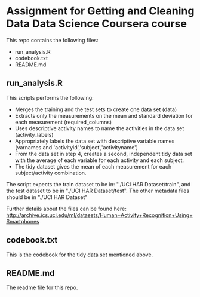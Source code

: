 # Assignment for Getting and Cleaning Data Data Science Coursera course

This repo contains the following files:
* run_analysis.R
* codebook.txt
* README.md

## run_analysis.R
This scripts performs the following:
* Merges the training and the test sets to create one data set (data)
* Extracts only the measurements on the mean and standard deviation for each measurement (required_columns)
* Uses descriptive activity names to name the activities in the data set (activity_labels)
* Appropriately labels the data set with descriptive variable names (varnames and 'activityid','subject','activityname')
* From the data set in step 4, creates a second, independent tidy data set with the average of each variable for each activity and each subject.
* The tidy dataset gives the mean of each measurement for each subject/activity combination.

The script expects the train dataset to be in: "./UCI HAR Dataset/train", and the test dataset to be in "./UCI HAR Dataset/test". The other metadata files should be in "./UCI HAR Dataset"

Further details about the files can be found here: http://archive.ics.uci.edu/ml/datasets/Human+Activity+Recognition+Using+Smartphones

## codebook.txt
This is the codebook for the tidy data set mentioned above. 

## README.md
The readme file for this repo.
